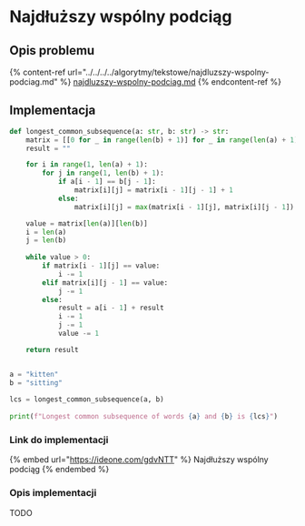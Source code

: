 # Najdłuższy wspólny podciąg

## Opis problemu

{% content-ref url="../../../../algorytmy/tekstowe/najdluzszy-wspolny-podciag.md" %}
[najdluzszy-wspolny-podciag.md](../../../../algorytmy/tekstowe/najdluzszy-wspolny-podciag.md)
{% endcontent-ref %}

## Implementacja

```python
def longest_common_subsequence(a: str, b: str) -> str:
    matrix = [[0 for _ in range(len(b) + 1)] for _ in range(len(a) + 1)]
    result = ""

    for i in range(1, len(a) + 1):
        for j in range(1, len(b) + 1):
            if a[i - 1] == b[j - 1]:
                matrix[i][j] = matrix[i - 1][j - 1] + 1
            else:
                matrix[i][j] = max(matrix[i - 1][j], matrix[i][j - 1])

    value = matrix[len(a)][len(b)]
    i = len(a)
    j = len(b)
    
    while value > 0:
        if matrix[i - 1][j] == value:
            i -= 1
        elif matrix[i][j - 1] == value:
            j -= 1
        else:
            result = a[i - 1] + result
            i -= 1
            j -= 1
            value -= 1

    return result


a = "kitten"
b = "sitting"
    
lcs = longest_common_subsequence(a, b)
    
print(f"Longest common subsequence of words {a} and {b} is {lcs}")
```

### Link do implementacji

{% embed url="https://ideone.com/gdvNTT" %}
Najdłuższy wspólny podciąg
{% endembed %}

### Opis implementacji

TODO
